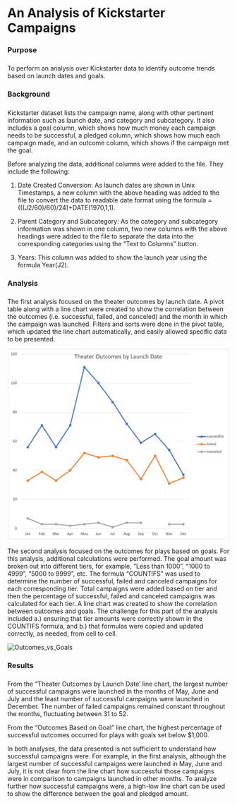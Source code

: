 # An Analysis of Kickstarter Campaigns
### Purpose

##### 
To perform an analysis over Kickstarter data to identify outcome trends based on launch dates and goals.  

### Background

##### 
Kickstarter dataset lists the campaign name, along with other pertinent information such as launch date, and category and subcategory. It also includes a goal column, which shows how much money each campaign needs to be successful, a pledged column, which shows how much each campaign made, and an outcome column, which shows if the campaign met the goal.  

Before analyzing the data, additional columns were added to the file. They include the following:

1.	Date Created Conversion: As launch dates are shown in Unix Timestamps, a new column with the above heading was added to the file to convert the data to readable date format using the formula = (((J2/60)/60)/24)+DATE(1970,1,1).

2.	Parent Category and Subcategory: As the category and subcategory information was shown in one column, two new columns with the above headings were added to the file to separate the data into the corresponding categories using the “Text to Columns” button. 

3.	Years: This column was added to show the launch year using the formula Year(J2). 

### Analysis

##### 
The first analysis focused on the theater outcomes by launch date. A pivot table along with a line chart were created to show the correlation between the outcomes (i.e. successful, failed, and canceled) and the month in which the campaign was launched. Filters and sorts were done in the pivot table, which updated the line chart automatically, and easily allowed specific data to be presented. 

![Theater_Outcomes_vs_Launch](Resources/Theater_Outcomes_vs_Launch.png)

The second analysis focused on the outcomes for plays based on goals. For this analysis, additional calculations were performed. The goal amount was broken out into different tiers, for example, “Less than 1000”, “1000 to 4999”, “5000 to 9999”, etc. The formula “COUNTIFS” was used to determine the number of successful, failed and canceled campaigns for each corresponding tier. Total campaigns were added based on tier and then the percentage of successful, failed and canceled campaigns was calculated for each tier. A line chart was created to show the correlation between outcomes and goals. The challenge for this part of the analysis included a.) ensuring that tier amounts were correctly shown in the COUNTIFS formula, and b.) that formulas were copied and updated correctly, as needed, from cell to cell.  

![Outcomes_vs_Goals](Outcomer_vs_Goals.png)

### Results

#####
From the “Theater Outcomes by Launch Date’ line chart, the largest number of successful campaigns were launched in the months of May, June and July and the least number of successful campaigns were launched in December. The number of failed campaigns remained constant throughout the months, fluctuating between 31 to 52. 

From the “Outcomes Based on Goal” line chart, the highest percentage of successful outcomes occurred for plays with goals set below $1,000. 

In both analyses, the data presented is not sufficient to understand how successful campaigns were. For example, in the first analysis, although the largest number of successful campaigns were launched in May, June and July, it is not clear from the line chart how successful those campaigns were in comparison to campaigns launched in other months. To analyze further how successful campaigns were, a high-low line chart can be used to show the difference between the goal and pledged amount. 
